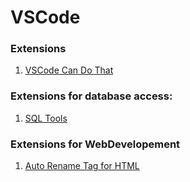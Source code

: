 # VSCode


### Extensions
1. [VSCode Can Do That](https://burkeholland.gitbook.io/vs-code-can-do-that/)

### Extensions for database access:
1. [SQL Tools](https://marketplace.visualstudio.com/items?itemName=mtxr.sqltools)


### Extensions for WebDevelopement
1. [Auto Rename Tag for HTML](https://marketplace.visualstudio.com/items?itemName=formulahendry.auto-rename-tag)
